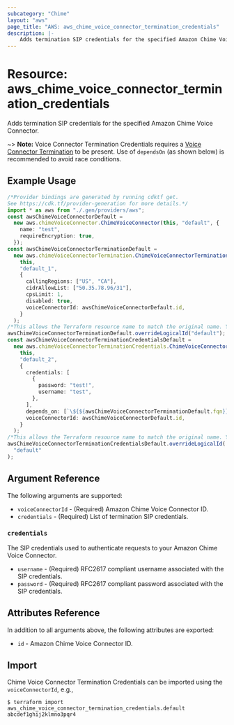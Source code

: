 ```yaml
---
subcategory: "Chime"
layout: "aws"
page_title: "AWS: aws_chime_voice_connector_termination_credentials"
description: |-
    Adds termination SIP credentials for the specified Amazon Chime Voice Connector.
---
```


# Resource: aws\_chime\_voice\_connector\_termination\_credentials

Adds termination SIP credentials for the specified Amazon Chime Voice Connector.

\~> **Note:** Voice Connector Termination Credentials requires a [Voice Connector Termination](/docs/providers/aws/r/chime_voice_connector_termination.html) to be present. Use of `dependsOn` (as shown below) is recommended to avoid race conditions.

## Example Usage

```typescript
/*Provider bindings are generated by running cdktf get.
See https://cdk.tf/provider-generation for more details.*/
import * as aws from "./.gen/providers/aws";
const awsChimeVoiceConnectorDefault =
  new aws.chimeVoiceConnector.ChimeVoiceConnector(this, "default", {
    name: "test",
    requireEncryption: true,
  });
const awsChimeVoiceConnectorTerminationDefault =
  new aws.chimeVoiceConnectorTermination.ChimeVoiceConnectorTermination(
    this,
    "default_1",
    {
      callingRegions: ["US", "CA"],
      cidrAllowList: ["50.35.78.96/31"],
      cpsLimit: 1,
      disabled: true,
      voiceConnectorId: awsChimeVoiceConnectorDefault.id,
    }
  );
/*This allows the Terraform resource name to match the original name. You can remove the call if you don't need them to match.*/
awsChimeVoiceConnectorTerminationDefault.overrideLogicalId("default");
const awsChimeVoiceConnectorTerminationCredentialsDefault =
  new aws.chimeVoiceConnectorTerminationCredentials.ChimeVoiceConnectorTerminationCredentials(
    this,
    "default_2",
    {
      credentials: [
        {
          password: "test!",
          username: "test",
        },
      ],
      depends_on: [`\${${awsChimeVoiceConnectorTerminationDefault.fqn}}`],
      voiceConnectorId: awsChimeVoiceConnectorDefault.id,
    }
  );
/*This allows the Terraform resource name to match the original name. You can remove the call if you don't need them to match.*/
awsChimeVoiceConnectorTerminationCredentialsDefault.overrideLogicalId(
  "default"
);

```

## Argument Reference

The following arguments are supported:

* `voiceConnectorId` - (Required) Amazon Chime Voice Connector ID.
* `credentials` - (Required) List of termination SIP credentials.

### `credentials`

The SIP credentials used to authenticate requests to your Amazon Chime Voice Connector.

* `username` - (Required) RFC2617 compliant username associated with the SIP credentials.
* `password` - (Required) RFC2617 compliant password associated with the SIP credentials.

## Attributes Reference

In addition to all arguments above, the following attributes are exported:

* `id` - Amazon Chime Voice Connector ID.

## Import

Chime Voice Connector Termination Credentials can be imported using the `voiceConnectorId`, e.g.,

```console
$ terraform import aws_chime_voice_connector_termination_credentials.default abcdef1ghij2klmno3pqr4
```
